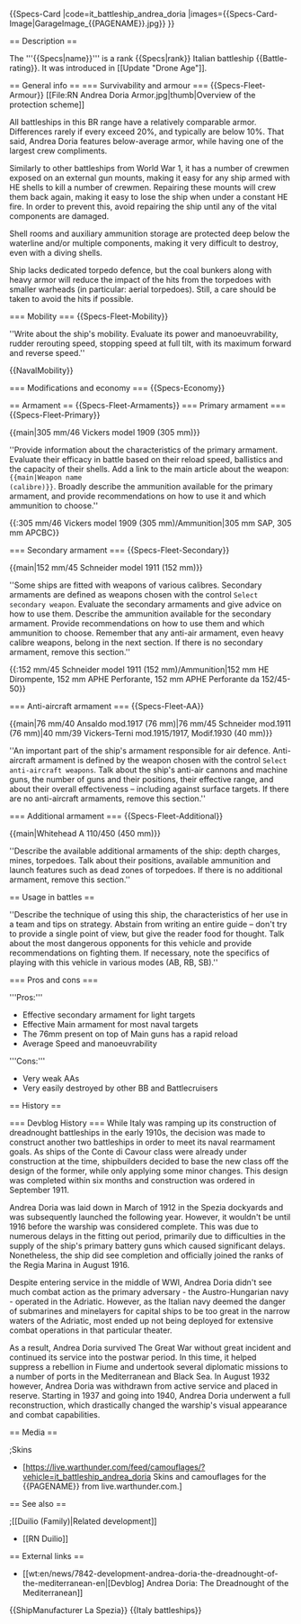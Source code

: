 {{Specs-Card
|code=it_battleship_andrea_doria
|images={{Specs-Card-Image|GarageImage_{{PAGENAME}}.jpg}}
}}

== Description ==
<!-- ''In the first part of the description, cover the history of the ship's creation and military application. In the second part, tell the reader about using this ship in the game. Add a screenshot: if a beginner player has a hard time remembering vehicles by name, a picture will help them identify the ship in question.'' -->
The '''{{Specs|name}}''' is a rank {{Specs|rank}} Italian battleship {{Battle-rating}}. It was introduced in [[Update "Drone Age"]].

== General info ==
=== Survivability and armour ===
{{Specs-Fleet-Armour}}
[[File:RN Andrea Doria Armor.jpg|thumb|Overview of the protection scheme]]
<!-- ''Talk about the vehicle's armour. Note the most well-defended and most vulnerable zones, e.g. the ammo magazine. Evaluate the composition of components and assemblies responsible for movement and manoeuvrability. Evaluate the survivability of the primary and secondary armaments separately. Don't forget to mention the size of the crew, which plays an important role in fleet mechanics. Save tips on preserving survivability for the "Usage in battles" section. If necessary, use a graphical template to show the most well-protected or most vulnerable points in the armour.'' -->
All battleships in this BR range have a relatively comparable armor. Differences rarely if every exceed 20%, and typically are below 10%. That said, Andrea Doria features below-average armor, while having one of the largest crew compliments.

Similarly to other battleships from World War 1, it has a number of crewmen exposed on an external gun mounts, making it easy for any ship armed with HE shells to kill a number of crewmen. Repairing these mounts will crew them back again, making it easy to lose the ship when under a constant HE fire. In order to prevent this, avoid repairing the ship until any of the vital components are damaged.

Shell rooms and auxiliary ammunition storage are protected deep below the waterline and/or multiple components, making it very difficult to destroy, even with a diving shells.

Ship lacks dedicated torpedo defence, but the coal bunkers along with heavy armor will reduce the impact of the hits from the torpedoes with smaller warheads (in particular: aerial torpedoes). Still, a care should be taken to avoid the hits if possible.

=== Mobility ===
{{Specs-Fleet-Mobility}}
<!-- ''Write about the ship's mobility. Evaluate its power and manoeuvrability, rudder rerouting speed, stopping speed at full tilt, with its maximum forward and reverse speed.'' -->
''Write about the ship's mobility. Evaluate its power and manoeuvrability, rudder rerouting speed, stopping speed at full tilt, with its maximum forward and reverse speed.''

{{NavalMobility}}

=== Modifications and economy ===
{{Specs-Economy}}

== Armament ==
{{Specs-Fleet-Armaments}}
=== Primary armament ===
{{Specs-Fleet-Primary}}
<!-- ''Provide information about the characteristics of the primary armament. Evaluate their efficacy in battle based on their reload speed, ballistics and the capacity of their shells. Add a link to the main article about the weapon: <code><nowiki>{{main|Weapon name (calibre)}}</nowiki></code>. Broadly describe the ammunition available for the primary armament, and provide recommendations on how to use it and which ammunition to choose.'' -->
{{main|305 mm/46 Vickers model 1909 (305 mm)}}

''Provide information about the characteristics of the primary armament. Evaluate their efficacy in battle based on their reload speed, ballistics and the capacity of their shells. Add a link to the main article about the weapon: <code><nowiki>{{main|Weapon name (calibre)}}</nowiki></code>. Broadly describe the ammunition available for the primary armament, and provide recommendations on how to use it and which ammunition to choose.''

{{:305 mm/46 Vickers model 1909 (305 mm)/Ammunition|305 mm SAP, 305 mm APCBC}}

=== Secondary armament ===
{{Specs-Fleet-Secondary}}
<!-- ''Some ships are fitted with weapons of various calibres. Secondary armaments are defined as weapons chosen with the control <code>Select secondary weapon</code>. Evaluate the secondary armaments and give advice on how to use them. Describe the ammunition available for the secondary armament. Provide recommendations on how to use them and which ammunition to choose. Remember that any anti-air armament, even heavy calibre weapons, belong in the next section. If there is no secondary armament, remove this section.'' -->
{{main|152 mm/45 Schneider model 1911 (152 mm)}}

''Some ships are fitted with weapons of various calibres. Secondary armaments are defined as weapons chosen with the control <code>Select secondary weapon</code>. Evaluate the secondary armaments and give advice on how to use them. Describe the ammunition available for the secondary armament. Provide recommendations on how to use them and which ammunition to choose. Remember that any anti-air armament, even heavy calibre weapons, belong in the next section. If there is no secondary armament, remove this section.''

{{:152 mm/45 Schneider model 1911 (152 mm)/Ammunition|152 mm HE Dirompente, 152 mm APHE Perforante, 152 mm APHE Perforante da 152/45-50}}

=== Anti-aircraft armament ===
{{Specs-Fleet-AA}}
<!-- ''An important part of the ship's armament responsible for air defence. Anti-aircraft armament is defined by the weapon chosen with the control <code>Select anti-aircraft weapons</code>. Talk about the ship's anti-air cannons and machine guns, the number of guns and their positions, their effective range, and about their overall effectiveness – including against surface targets. If there are no anti-aircraft armaments, remove this section.'' -->
{{main|76 mm/40 Ansaldo mod.1917 (76 mm)|76 mm/45 Schneider mod.1911 (76 mm)|40 mm/39 Vickers-Terni mod.1915/1917, Modif.1930 (40 mm)}}

''An important part of the ship's armament responsible for air defence. Anti-aircraft armament is defined by the weapon chosen with the control <code>Select anti-aircraft weapons</code>. Talk about the ship's anti-air cannons and machine guns, the number of guns and their positions, their effective range, and about their overall effectiveness – including against surface targets. If there are no anti-aircraft armaments, remove this section.''

=== Additional armament ===
{{Specs-Fleet-Additional}}
<!-- ''Describe the available additional armaments of the ship: depth charges, mines, torpedoes. Talk about their positions, available ammunition and launch features such as dead zones of torpedoes. If there is no additional armament, remove this section.'' -->
{{main|Whitehead A 110/450 (450 mm)}}

''Describe the available additional armaments of the ship: depth charges, mines, torpedoes. Talk about their positions, available ammunition and launch features such as dead zones of torpedoes. If there is no additional armament, remove this section.''

== Usage in battles ==
<!-- ''Describe the technique of using this ship, the characteristics of her use in a team and tips on strategy. Abstain from writing an entire guide – don't try to provide a single point of view, but give the reader food for thought. Talk about the most dangerous opponents for this vehicle and provide recommendations on fighting them. If necessary, note the specifics of playing with this vehicle in various modes (AB, RB, SB).'' -->
''Describe the technique of using this ship, the characteristics of her use in a team and tips on strategy. Abstain from writing an entire guide – don't try to provide a single point of view, but give the reader food for thought. Talk about the most dangerous opponents for this vehicle and provide recommendations on fighting them. If necessary, note the specifics of playing with this vehicle in various modes (AB, RB, SB).''

=== Pros and cons ===
<!-- ''Summarise and briefly evaluate the vehicle in terms of its characteristics and combat effectiveness. Mark its pros and cons in the bulleted list. Try not to use more than 6 points for each of the characteristics. Avoid using categorical definitions such as "bad", "good" and the like - use substitutions with softer forms such as "inadequate" and "effective".'' -->'''Pros:'''

* Effective secondary armament for light targets
* Effective Main armament for most naval targets
* The 76mm present on top of Main guns has a rapid reload
* Average Speed and manoeuvrability

'''Cons:'''

* Very weak AAs
* Very easily destroyed by other BB and Battlecruisers

== History ==
<!-- ''Describe the history of the creation and combat usage of the ship in more detail than in the introduction. If the historical reference turns out to be too long, take it to a separate article, taking a link to the article about the ship and adding a block "/History" (example: <nowiki>https://wiki.warthunder.com/(Ship-name)/History</nowiki>) and add a link to it here using the <code>main</code> template. Be sure to reference text and sources by using <code><nowiki><ref></ref></nowiki></code>, as well as adding them at the end of the article with <code><nowiki><references /></nowiki></code>. This section may also include the ship's dev blog entry (if applicable) and the in-game encyclopedia description (under <code><nowiki>=== In-game description ===</nowiki></code>, also if applicable).'' -->
=== Devblog History ===
While Italy was ramping up its construction of dreadnought battleships in the early 1910s, the decision was made to construct another two battleships in order to meet its naval rearmament goals. As ships of the Conte di Cavour class were already under construction at the time, shipbuilders decided to base the new class off the design of the former, while only applying some minor changes. This design was completed within six months and construction was ordered in September 1911.

Andrea Doria was laid down in March of 1912 in the Spezia dockyards and was subsequently launched the following year. However, it wouldn't be until 1916 before the warship was considered complete. This was due to numerous delays in the fitting out period, primarily due to difficulties in the supply of the ship's primary battery guns which caused significant delays. Nonetheless, the ship did see completion and officially joined the ranks of the Regia Marina in August 1916.

Despite entering service in the middle of WWI, Andrea Doria didn't see much combat action as the primary adversary - the Austro-Hungarian navy - operated in the Adriatic. However, as the Italian navy deemed the danger of submarines and minelayers for capital ships to be too great in the narrow waters of the Adriatic, most ended up not being deployed for extensive combat operations in that particular theater.

As a result, Andrea Doria survived The Great War without great incident and continued its service into the postwar period. In this time, it helped suppress a rebellion in Fiume and undertook several diplomatic missions to a number of ports in the Mediterranean and Black Sea. In August 1932 however, Andrea Doria was withdrawn from active service and placed in reserve. Starting in 1937 and going into 1940, Andrea Doria underwent a full reconstruction, which drastically changed the warship's visual appearance and combat capabilities.

== Media ==
<!-- ''Excellent additions to the article would be video guides, screenshots from the game, and photos.'' -->

;Skins

* [https://live.warthunder.com/feed/camouflages/?vehicle=it_battleship_andrea_doria Skins and camouflages for the {{PAGENAME}} from live.warthunder.com.]

== See also ==
<!-- ''Links to articles on the War Thunder Wiki that you think will be useful for the reader, for example:''
* ''reference to the series of the ship;''
* ''links to approximate analogues of other nations and research trees.'' -->

;[[Duilio (Family)|Related development]]
* [[RN Duilio]]

== External links ==
<!-- ''Paste links to sources and external resources, such as:''
* ''topic on the official game forum;''
* ''other literature.'' -->

* [[wt:en/news/7842-development-andrea-doria-the-dreadnought-of-the-mediterranean-en|[Devblog] Andrea Doria: The Dreadnought of the Mediterranean]]

{{ShipManufacturer La Spezia}}
{{Italy battleships}}